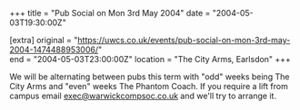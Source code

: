 +++
title = "Pub Social on Mon 3rd May 2004"
date = "2004-05-03T19:30:00Z"

[extra]
original = "https://uwcs.co.uk/events/pub-social-on-mon-3rd-may-2004-1474488953006/"    
end = "2004-05-03T23:00:00Z"
location = "The City Arms, Earlsdon"
+++

We will be alternating between pubs this term with "odd" weeks being The City Arms and "even" weeks The Phantom Coach. If you require a lift from campus email exec@warwickcompsoc.co.uk and we'll try to arrange it.

